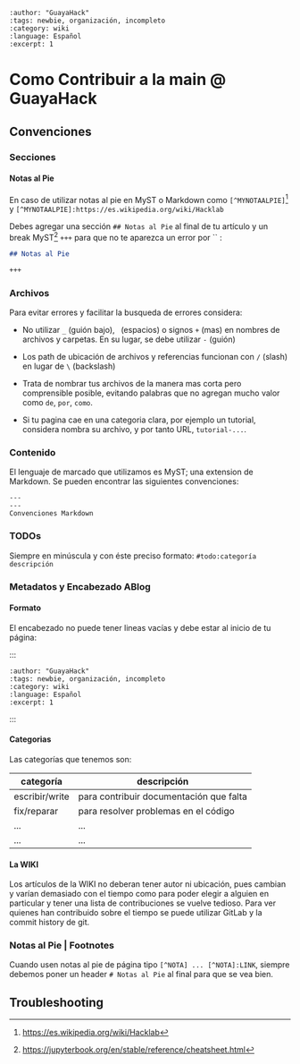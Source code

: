 ```{post} 2023-06-30
:author: "GuayaHack"
:tags: newbie, organización, incompleto
:category: wiki
:language: Español
:excerpt: 1
```

# Como Contribuir a la main @ GuayaHack

## Convenciones

### Secciones 

#### Notas al Pie

En caso de utilizar notas al pie en MyST o Markdown como `[^MYNOTAALPIE]`[^MYNOTAALPIE] y `[^MYNOTAALPIE]:https://es.wikipedia.org/wiki/Hacklab`

[^MYNOTAALPIE]:https://es.wikipedia.org/wiki/Hacklab

Debes agregar una sección `## Notas al Pie` al final de tu artículo y un break MyST[^MYST] `+++` para que no te aparezca un error por `` :

[^MYST]:https://jupyterbook.org/en/stable/reference/cheatsheet.html

```markdown
## Notas al Pie

+++
```

### Archivos

Para evitar errores y facilitar la busqueda de errores considera:
 
- No utilizar `_` (guión bajo), ` `(espacios) o signos `+` (mas) en nombres de archivos y carpetas. En su lugar, se debe utilizar `-` (guión)

- Los path de ubicación de archivos y referencias funcionan con  `/` (slash) en lugar de `\` (backslash)

- Trata de nombrar tus archivos de la manera mas corta pero comprensible posible, evitando palabras que no agregan mucho valor como `de`, `por`, `como`. 

- Si tu pagina cae en una categoria clara, por ejemplo un tutorial, considera nombra su archivo, y por tanto URL, `tutorial-...`.

### Contenido

El lenguaje de marcado que utilizamos es MyST; una extension de Markdown. Se pueden encontrar las siguientes convenciones:

```{figure} como-contribuir-main.md-data/convenciones-markdown.png
---
---
Convenciones Markdown
```


### TODOs

Siempre en minúscula y con éste preciso formato: `#todo:categoría descripción`

### Metadatos y Encabezado ABlog

#### Formato

El encabezado no puede tener lineas vacías y debe estar al inicio de tu página:

:::
```{post} 2023-06-30
:author: "GuayaHack"
:tags: newbie, organización, incompleto
:category: wiki
:language: Español
:excerpt: 1
```
:::

#### Categorias

Las categorías que tenemos son:

| categoría | descripción |
|-----------|-------------|
| escribir/write | para contribuir documentación que falta |
| fix/reparar | para resolver problemas en el código |
| ... | ... |
| ... | ... |

#### La WIKI

Los artículos de la WIKI no deberan tener autor ni ubicación, pues cambian y varían demasiado con el tiempo como para poder elegir a alguien en particular y tener una lista de contribuciones se vuelve tedioso. Para ver quienes han contribuido sobre el tiempo se puede utilizar GitLab y la commit history de git.

### Notas al Pie | Footnotes

Cuando usen notas al pie de página tipo `[^NOTA] ... [^NOTA]:LINK`, siempre debemos poner un header `# Notas al Pie` al final para que se vea bien.


## Troubleshooting



